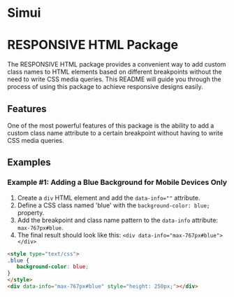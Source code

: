 # Simui
# RESPONSIVE HTML Package

The RESPONSIVE HTML package provides a convenient way to add custom class names to HTML elements based on different breakpoints without the need to write CSS media queries. This README will guide you through the process of using this package to achieve responsive designs easily.

## Features

One of the most powerful features of this package is the ability to add a custom class name attribute to a certain breakpoint without having to write CSS media queries.

## Examples

### Example #1: Adding a Blue Background for Mobile Devices Only

1. Create a `div` HTML element and add the `data-info=""` attribute.
2. Define a CSS class named 'blue' with the `background-color: blue;` property.
3. Add the breakpoint and class name pattern to the `data-info` attribute: `max-767px#blue`.
4. The final result should look like this: `<div data-info="max-767px#blue"></div>`

```html
<style type="text/css">
.blue {
   background-color: blue;
}
</style>
<div data-info="max-767px#blue" style="height: 250px;"></div>


